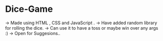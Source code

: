 # Dice-Game
-> Made using HTML , CSS and JavaScript . 
-> Have added random library for rolling the dice.
-> Can use it to have a toss or maybe win over any args :)
-> Open for Suggesions..
